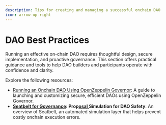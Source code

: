 ```yaml
---
description: Tips for creating and managing a successful onchain DAO
icon: arrow-up-right
---
```


# DAO Best Practices

Running an effective on-chain DAO requires thoughtful design, secure implementation, and proactive governance. This section offers practical guidance and tools to help DAO builders and participants operate with confidence and clarity.

Explore the following resources:

* [Running an Onchain DAO Using OpenZeppelin Governor](running-an-onchain-dao-using-openzeppelin-governor.md): A guide to launching and customizing secure, efficient DAOs using OpenZeppelin Governor.
* [**Seatbelt for Governance**](seatbelt-for-governance.md)**: Prop**[**osal** ](../../set-up-and-technical-documentation/deploying-daos/smart-contract-compatibility/openzeppelin-governor.md)**Simulation for DAO Safety**: An overview of Seatbelt, an automated simulation layer that helps prevent costly onchain execution errors.
